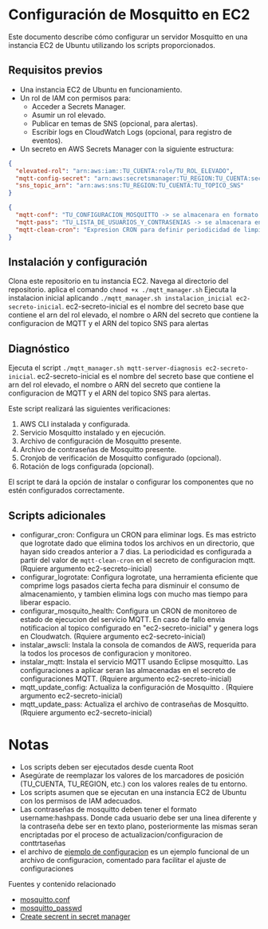 # Configuración de Mosquitto en EC2

Este documento describe cómo configurar un servidor Mosquitto en una instancia EC2 de Ubuntu utilizando los scripts proporcionados.

## Requisitos previos

*   Una instancia EC2 de Ubuntu en funcionamiento.
*   Un rol de IAM con permisos para:
    *   Acceder a Secrets Manager.
    *   Asumir un rol elevado.
    *   Publicar en temas de SNS (opcional, para alertas).
    *   Escribir logs en CloudWatch Logs (opcional, para registro de eventos).
*   Un secreto en AWS Secrets Manager con la siguiente estructura:

```json
{
  "elevated-rol": "arn:aws:iam::TU_CUENTA:role/TU_ROL_ELEVADO",
  "mqtt-config-secret": "arn:aws:secretsmanager:TU_REGION:TU_CUENTA:secret:TU_SECRETO_CONFIG_MQTT",
  "sns_topic_arn": "arn:aws:sns:TU_REGION:TU_CUENTA:TU_TOPICO_SNS"
}
```

```json
{
  "mqtt-conf": "TU_CONFIGURACION_MOSQUITTO -> se almacenara en formato plano en el archivo mosquitto.conf",
  "mqtt-pass": "TU_LISTA_DE_USUARIOS_Y_CONTRASENIAS -> se almacenara en formato plano en el archivo de passwords a ser usado por mosquitto.",
  "mqtt-clean-cron": "Expresion CRON para definir periodicidad de limpieza de logs"
}
```

## Instalación y configuración
Clona este repositorio en tu instancia EC2.
Navega al directorio del repositorio.
aplica el comando `chmod +x ./mqtt_manager.sh`
Ejecuta la instalacion inicial aplicando `./mqtt_manager.sh instalacion_inicial ec2-secreto-inicial`. ec2-secreto-inicial es el nombre del secreto base que contiene el arn del rol elevado, el nombre o ARN del secreto que contiene la configuracion de MQTT y el ARN del topico SNS para alertas

## Diagnóstico
Ejecuta el script `./mqtt_manager.sh mqtt-server-diagnosis ec2-secreto-inicial`. ec2-secreto-inicial es el nombre del secreto base que contiene el arn del rol elevado, el nombre o ARN del secreto que contiene la configuracion de MQTT y el ARN del topico SNS para alertas.

Este script realizará las siguientes verificaciones:

1. AWS CLI instalada y configurada.
2. Servicio Mosquitto instalado y en ejecución.
3. Archivo de configuración de Mosquitto presente.
4. Archivo de contraseñas de Mosquitto presente.
5. Cronjob de verificación de Mosquitto configurado (opcional).
6. Rotación de logs configurada (opcional).

El script te dará la opción de instalar o configurar los componentes que no estén configurados correctamente.

## Scripts adicionales


- configurar_cron: Configura un CRON para eliminar logs. Es mas estricto que logrotate dado que elimina todos los archivos en un directorio, que hayan sido creados anterior a 7 dias. La periodicidad es configurada a partir del valor de `mqtt-clean-cron` en el secreto de configuracion mqtt.  (Rquiere argumento ec2-secreto-inicial)
- configurar_logrotate: Configura logrotate, una herramienta eficiente que comprime logs pasados cierta fecha para disminuir el consumo de almacenamiento, y tambien elimina logs con mucho mas tiempo para liberar espacio.
- configurar_mosquito_health: Configura un CRON de monitoreo de estado de ejecucion del servicio MQTT. En caso de fallo envia notificacion al topico configurado en "ec2-secreto-inicial" y genera logs en Cloudwatch.  (Rquiere argumento ec2-secreto-inicial)
- instalar_awscli: Instala la consola de comandos de AWS, requerida para la todos los procesos de configuracion y monitoreo.
- instalar_mqtt: Instala el servicio MQTT usando Eclipse mosquitto. Las configuraciones a aplicar seran las almacenadas en el secreto de configuraciones MQTT. (Rquiere argumento ec2-secreto-inicial)
- mqtt_update_config: Actualiza la configuración de Mosquitto . (Rquiere argumento ec2-secreto-inicial)
- mqtt_update_pass: Actualiza el archivo de contraseñas de Mosquitto. (Rquiere argumento ec2-secreto-inicial)


# Notas
- Los scripts deben ser ejecutados desde cuenta Root
- Asegúrate de reemplazar los valores de los marcadores de posición (TU_CUENTA, TU_REGION, etc.) con los valores reales de tu entorno.
- Los scripts asumen que se ejecutan en una instancia EC2 de Ubuntu con los permisos de IAM adecuados.
- Las contraseñas de mosquitto deben tener el formato username:hashpass. Donde cada usuario debe ser una linea diferente y la contraseña debe ser en texto plano, posteriormente las mismas seran encriptadas por el proceso de actualizacion/configuracion de conttrtaseñas 
- el archivo de [ejemplo de configuracion](./resources/mosquitto.conf) es un ejemplo funcional de un archivo de configuracion, comentado para facilitar el ajuste de configuraciones
 
Fuentes y contenido relacionado
- [mosquitto.conf](https://mosquitto.org/man/mosquitto-conf-5.html)
- [mosquitto_passwd](https://mosquitto.org/man/mosquitto_passwd-1.html#)
- [Create secrent in secret manager](https://docs.aws.amazon.com/secretsmanager/latest/userguide/create_secret.html)